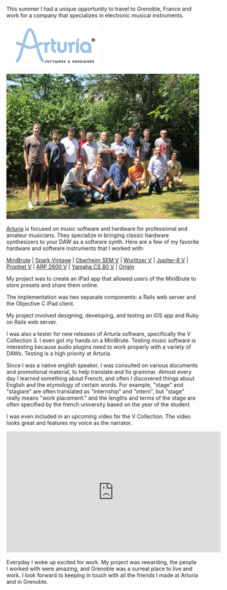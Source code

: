 <!--
title: Grenoble
date: 19 August 2012
-->
This summer I had a unique opportunity to travel to Grenoble, France and work for a company that specializes in electronic musical instruments.

![arturia logo](arturia-logo.jpg)

![Top row from the left: me, Morgan, ... , Alex, Antonio, Antoine, Robert, Kevin, Phillippe.  Bottom row: ... , Mohammed, Denis, Adrien, Frederic, Xavier](arturia-company.jpg)

[Arturia](http://arturia.com) is focused on music software and hardware for professional and amateur musicians. They specialize in bringing classic hardware synthesizers to your DAW as a software synth. Here are a few of my favorite hardware and software instruments that I worked with:

[MiniBrute](http://www.arturia.com/evolution/en/products/minibrute/intro.html)
 | [Spark Vintage](http://www.arturia.com/evolution/en/products/spark-vdm/intro.html)
 | [Oberheim SEM V](http://www.arturia.com/evolution/en/products/oberheimsemv/intro.html)
 | [Wurlitzer V](http://www.arturia.com/evolution/en/products/wurlitzer-v/intro.html)
 | [Jupiter-8 V](http://www.arturia.com/evolution/en/products/jupiter-8v/intro.html)
 | [Prophet V](http://www.arturia.com/evolution/en/products/prophetv/intro.html)
 | [ARP 2600 V](http://www.arturia.com/evolution/en/products/arp2600v/intro.html)
 | [Yamaha CS 80 V](http://www.arturia.com/evolution/en/products/cs-80v/intro.html)
 | [Origin](http://www.arturia.com/evolution/en/products/origin-keyboard/intro.html)

My project was to create an iPad app that allowed users of the MiniBrute to store presets and share them online.

The implementation was two separate components: a Rails web server and the Objective C iPad client.

My project involved designing, developing, and testing an iOS app and Ruby on Rails web server.

I was also a tester for new releases of Arturia software, specifically the V Collection 3. I even got my hands on a MiniBrute. Testing music software is interesting because audio plugins need to work properly with a variety of DAWs. Testing is a high priority at Arturia.

Since I was a native english speaker, I was consulted on various documents and promotional material, to help translate and fix grammar. Almost every day I learned something about French, and often I discovered things about English and the etymology of certain words. For example, "stage" and "stagiare" are often translated as "internship" and "intern", but "stage" really means "work placement." and the lengths and terms of the stage are often specified by the french university based on the year of the student.

I was even included in an upcoming video for the V Collection. The video looks great and features my voice as the narrator.

<iframe width="560" height="315" src="http://www.youtube.com/embed/ZfMRtUbXYOY" frameborder="0" allowfullscreen></iframe>

Everyday I woke up excited for work. My project was rewarding, the people I worked with were amazing, and Grenoble was a surreal place to live and work. I look forward to keeping in touch with all the friends I made at Arturia and in Grenoble.

